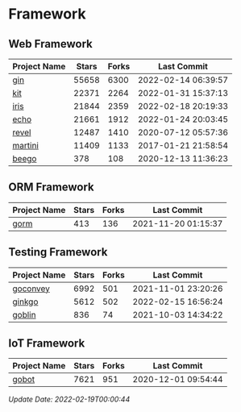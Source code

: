 # Framework

## Web Framework
| Project Name | Stars | Forks | Last Commit |
| ------------ | ----- | ----- | ----------- |
| [gin](https://github.com/gin-gonic/gin) | 55658 | 6300 | 2022-02-14 06:39:57 |
| [kit](https://github.com/go-kit/kit) | 22371 | 2264 | 2022-01-31 15:37:13 |
| [iris](https://github.com/kataras/iris) | 21844 | 2359 | 2022-02-18 20:19:33 |
| [echo](https://github.com/labstack/echo) | 21661 | 1912 | 2022-01-24 20:03:45 |
| [revel](https://github.com/revel/revel) | 12487 | 1410 | 2020-07-12 05:57:36 |
| [martini](https://github.com/go-martini/martini) | 11409 | 1133 | 2017-01-21 21:58:54 |
| [beego](https://github.com/astaxie/beego) | 378 | 108 | 2020-12-13 11:36:23 |

## ORM Framework
| Project Name | Stars | Forks | Last Commit |
| ------------ | ----- | ----- | ----------- |
| [gorm](https://github.com/jinzhu/gorm) | 413 | 136 | 2021-11-20 01:15:37 |

## Testing Framework
| Project Name | Stars | Forks | Last Commit |
| ------------ | ----- | ----- | ----------- |
| [goconvey](https://github.com/smartystreets/goconvey) | 6992 | 501 | 2021-11-01 23:20:26 |
| [ginkgo](https://github.com/onsi/ginkgo) | 5612 | 502 | 2022-02-15 16:56:24 |
| [goblin](https://github.com/franela/goblin) | 836 | 74 | 2021-10-03 14:34:22 |

## IoT Framework
| Project Name | Stars | Forks | Last Commit |
| ------------ | ----- | ----- | ----------- |
| [gobot](https://github.com/hybridgroup/gobot) | 7621 | 951 | 2020-12-01 09:54:44 |

*Update Date: 2022-02-19T00:00:44*